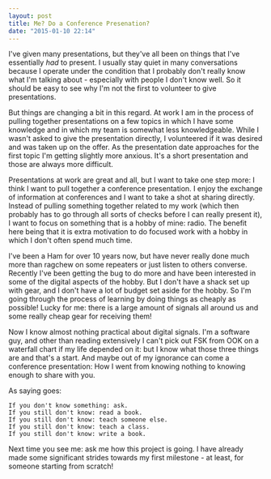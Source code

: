 ```yaml
---
layout: post
title: Me? Do a Conference Presenation?
date: "2015-01-10 22:14"
---
```


I've given many presentations, but they've all been on things that I've essentially _had_ to present. I usually stay quiet in many conversations because I operate under the condition that I probably don't really know what I'm talking about - especially with people I don't know well. So it should be easy to see why I'm not the first to volunteer to give presentations.

But things are changing a bit in this regard. At work I am in the process of pulling together presentations on a few topics in which I have some knowledge and in which my team is somewhat less knowledgeable. While I wasn't asked to give the presentation directly, I volunteered if it was desired and was taken up on the offer. As the presentation date approaches for the first topic I'm getting slightly more anxious. It's a short presentation and those are always more difficult.

Presentations at work are great and all, but I want to take one step more: I think I want to pull together a conference presentation. I enjoy the exchange of information at conferences and I want to take a shot at sharing directly. Instead of pulling something together related to my work (which then probably has to go through all sorts of checks before I can really present it), I want to focus on something that is a hobby of mine: radio. The benefit here being that it is extra motivation to do focused work with a hobby in which I don't often spend much time.

I've been a Ham for over 10 years now, but have never really done much more than ragchew on some repeaters or just listen to others converse. Recently I've been getting the bug to do more and have been interested in some of the digital aspects of the hobby. But I don't have a shack set up with gear, and I don't have a lot of budget set aside for the hobby. So I'm going through the process of learning by doing things as cheaply as possible! Lucky for me: there is a large amount of signals all around us and some really cheap gear for receiving them!

Now I know almost nothing practical about digital signals. I'm a software guy, and other than reading extensively I can't pick out FSK from OOK on a waterfall chart if my life depended on it: but I know what those three things are and that's a start. And maybe out of my ignorance can come a conference presentation: How I went from knowing nothing to knowing enough to share with you.

As saying goes:

    If you don't know something: ask.
    If you still don't know: read a book.
    If you still don't know: teach someone else.
    If you still don't know: teach a class.
    If you still don't know: write a book.

Next time you see me: ask me how this project is going. I have already made some significant strides towards my first milestone - at least, for someone starting from scratch!
